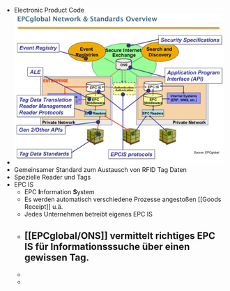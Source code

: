 - Electronic Product Code
- ![image.png](../assets/image_1703240163776_0.png)
- Gemeinsamer Standard zum Austausch von RFID Tag Daten
- Spezielle Reader und Tags
- EPC IS
	- EPC **I**nformation **S**ystem
	- Es werden automatisch verschiedene Prozesse angestoßen [[Goods Receipt]] u.ä.
	- Jedes Unternehmen betreibt eigenes EPC IS
	- [[EPCglobal/ONS]] vermittelt richtiges EPC IS für Informationsssuche über einen gewissen Tag.
		-
	-
	-